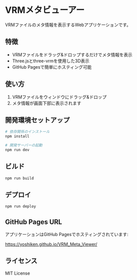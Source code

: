 # VRMメタビューアー

VRMファイルのメタ情報を表示するWebアプリケーションです。

## 特徴

- VRMファイルをドラッグ&ドロップするだけでメタ情報を表示
- Three.jsとthree-vrmを使用した3D表示
- GitHub Pagesで簡単にホスティング可能

## 使い方

1. VRMファイルをウィンドウにドラッグ&ドロップ
2. メタ情報が画面下部に表示されます

## 開発環境セットアップ

```bash
# 依存関係のインストール
npm install

# 開発サーバーの起動
npm run dev
```

## ビルド

```bash
npm run build
```

## デプロイ

```bash
npm run deploy
```

## GitHub Pages URL

アプリケーションはGitHub Pagesでホスティングされています:

https://yoshiken.github.io/VRM_Meta_Viewer/

## ライセンス

MIT License
